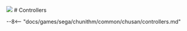 <img class="header-logo" src="/img/sega/chunithm/verse/logo.webp">
# Controllers

--8<-- "docs/games/sega/chunithm/common/chusan/controllers.md"
